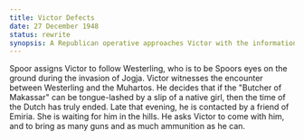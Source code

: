 ```yaml
---
title: Victor Defects
date: 27 December 1948 
status: rewrite
synopsis: A Republican operative approaches Victor with the information that Emeria is waiting in the hills for him to defect.  
---
```

Spoor assigns Victor to follow Westerling, who is to be Spoors eyes on the ground during the invasion of Jogja. Victor witnesses the encounter between Westerling and the Muhartos. He decides that if the "Butcher of Makassar" can be tongue-lashed by a slip of a native girl, then the time of the Dutch has truly ended. Late that evening, he is contacted by a friend of Emiria. She is waiting for him in the hills. He asks Victor to come with him, and to bring as many guns and as much ammunition as he can. 